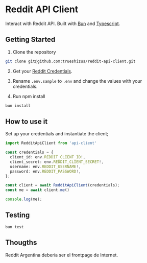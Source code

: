 # Reddit API Client

Interact with Reddit API. Built with [Bun](https://bun.sh/) and [Typescript](https://www.typescriptlang.org/).

## Getting Started

1. Clone the repository

```bash
git clone git@github.com:trueshizus/reddit-api-client.git
```

2. Get your [Reddit Credentials](https://old.reddit.com/prefs/apps/).
3. Rename `.env.sample` to `.env` and change the values with your credentials.

4. Run npm install

```bash
bun install
```

## How to use it

Set up your credentials and instantiate the client;

```typescript
import RedditApiClient from 'api-client'

const credentials = {
  client_id: env.REDDIT_CLIENT_ID!,
  client_secret: env.REDDIT_CLIENT_SECRET!,
  username: env.REDDIT_USERNAME!,
  password: env.REDDIT_PASSWORD!,
};

const client = await RedditApiClient(credentials);
const me = await client.me()

console.log(me);
```

## Testing

`bun test`


## Thougths

Reddit Argentina debería ser el frontpage de Internet.